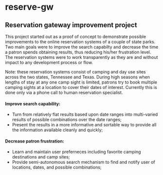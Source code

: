 # reserve-gw
## Reservation gateway improvement project

This project started out as a proof of concept to demonstrate possible improvements
to the online reservation systems of a couple of state parks. Two main goals were to
improve the search capabilty and decrease the time a patron spends obtaining results,
thus reducing his/her frustration level. The reservation systems were to work
transparently as they are and without impact to any development process or flow.

Note: these reservation systems consist of camping and day use sites across the two states,
Tennessee and Texas. During high seasons when lengths of stay at any one camp sight is limited,
patrons try to book multiple camping sights at a location to cover their dates of interest.
Currently this is done only via a phone call to human reservation specialist.

#### Improve search capability:
+ Turn from relatively flat results based upon date ranges into multi-varied results of possible combinations over the date ranges;
+ Present the results in a more informative and sortable way to provide all the information available cleanly and quickly;

#### Decrease patron frustration:
+ Learn and maintain user preferneces including favorite camping destinations and camp sites;
+ Provide semi-autonomous search mechanism to find and notify user of locations, dates, and possible combinations;
